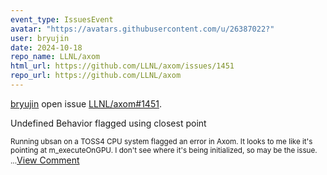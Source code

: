 ```yaml
---
event_type: IssuesEvent
avatar: "https://avatars.githubusercontent.com/u/26387022?"
user: bryujin
date: 2024-10-18
repo_name: LLNL/axom
html_url: https://github.com/LLNL/axom/issues/1451
repo_url: https://github.com/LLNL/axom
---
```


<a href='https://github.com/bryujin' target='_blank'>bryujin</a> open issue <a href='https://github.com/LLNL/axom/issues/1451' target='_blank'>LLNL/axom#1451</a>.

<p>Undefined Behavior flagged using closest point</p><small>Running ubsan on a TOSS4 CPU system flagged an error in Axom. It looks to me like it's pointing at m_executeOnGPU. I don't see where it's being initialized, so may be the issue....</small><a href='https://github.com/LLNL/axom/issues/1451' target='_blank'>View Comment</a>